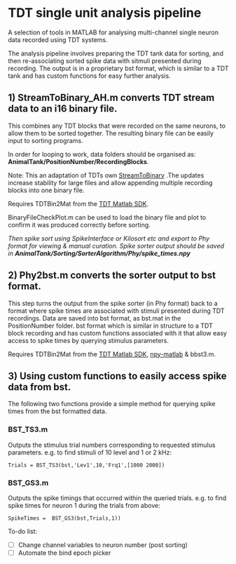 # TDT single unit analysis pipeline
A selection of tools in MATLAB for analysing multi-channel single neuron data recorded using TDT systems. 

The analysis pipeline involves preparing the TDT tank data for sorting, and then re-associating sorted spike data with sitmuli presented during recording. The output is in a proprietary bst format, which is similar to a TDT tank and has custom functions for easy further analysis.

## 1) StreamToBinary_AH.m converts TDT stream data to an i16 binary file. 
This combines any TDT blocks that were recorded on the same neurons, to allow them to be sorted together. The resulting binary file can be easily input to sorting programs. 

In order for looping to work, data folders should be organised as: **AnimalTank/PositionNumber/RecordingBlocks**.

Note: This an adaptation of TDTs own [StreamToBinary](https://www.tdt.com/docs/sdk/offline-data-analysis/offline-data-matlab/export-continuous-data-to-binary-file/) .The updates increase stability for large files and allow appending multiple recording blocks into one binary file. 

Requires TDTBin2Mat from the [TDT Matlab SDK](https://www.tdt.com/docs/sdk/offline-data-analysis/offline-data-matlab/).

BinaryFileCheckPlot.m can be used to load the binary file and plot to confirm it was produced correctly before sorting.

_Then spike sort using SpikeInterface or Kilosort etc and export to Phy format for viewing & manual curation._
_Spike sorter output should be saved in **AnimalTank/Sorting/SorterAlgorithm/Phy/spike_times.npy**_

## 2) Phy2bst.m converts the sorter output to bst format.
This step turns the output from the spike sorter (in Phy format) back to a format where spike times are associated with stimuli presented during TDT recordings. Data are saved into bst format, as bst.mat in the PositionNumber folder. bst format which is similar in structure to a TDT block recording and has custom functions associated with it that allow easy access to spike times by querying stimulus parameters.

Requires TDTBin2Mat from the [TDT Matlab SDK](https://www.tdt.com/docs/sdk/offline-data-analysis/offline-data-matlab/), [npy-matlab](https://github.com/kwikteam/npy-matlab/tree/master) & bbst3.m.

## 3) Using custom functions to easily access spike data from bst.
The following two functions provide a simple method for querying spike times from the bst formatted data.

### BST_TS3.m
Outputs the stimulus trial numbers corresponding to requested stimulus parameters. e.g. to find stimuli of 10 level and 1 or 2 kHz:

`Trials = BST_TS3(bst,'Lev1',10,'Frq1',[1000 2000])`

### BST_GS3.m
Outputs the spike timings that occurred within the queried trials. e.g. to find spike times for neuron 1 during the trials from above:

`SpikeTimes =  BST_GS3(bst,Trials,1))`

To-do list:
- [ ] Change channel variables to neuron number (post sorting)
- [ ] Automate the bind epoch picker
